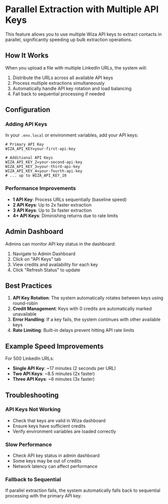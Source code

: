 # Parallel Extraction with Multiple API Keys

This feature allows you to use multiple Wiza API keys to extract contacts in parallel, significantly speeding up bulk extraction operations.

## How It Works

When you upload a file with multiple LinkedIn URLs, the system will:
1. Distribute the URLs across all available API keys
2. Process multiple extractions simultaneously
3. Automatically handle API key rotation and load balancing
4. Fall back to sequential processing if needed

## Configuration

### Adding API Keys

In your `.env.local` or environment variables, add your API keys:

```env
# Primary API Key
WIZA_API_KEY=your-first-api-key

# Additional API Keys
WIZA_API_KEY_2=your-second-api-key
WIZA_API_KEY_3=your-third-api-key
WIZA_API_KEY_4=your-fourth-api-key
# ... up to WIZA_API_KEY_10
```

### Performance Improvements

- **1 API Key**: Process URLs sequentially (baseline speed)
- **2 API Keys**: Up to 2x faster extraction
- **3 API Keys**: Up to 3x faster extraction
- **4+ API Keys**: Diminishing returns due to rate limits

## Admin Dashboard

Admins can monitor API key status in the dashboard:
1. Navigate to Admin Dashboard
2. Click on "API Keys" tab
3. View credits and availability for each key
4. Click "Refresh Status" to update

## Best Practices

1. **API Key Rotation**: The system automatically rotates between keys using round-robin
2. **Credit Management**: Keys with 0 credits are automatically marked unavailable
3. **Error Handling**: If a key fails, the system continues with other available keys
4. **Rate Limiting**: Built-in delays prevent hitting API rate limits

## Example Speed Improvements

For 500 LinkedIn URLs:
- **Single API Key**: ~17 minutes (2 seconds per URL)
- **Two API Keys**: ~8.5 minutes (2x faster)
- **Three API Keys**: ~6 minutes (3x faster)

## Troubleshooting

### API Keys Not Working
- Check that keys are valid in Wiza dashboard
- Ensure keys have sufficient credits
- Verify environment variables are loaded correctly

### Slow Performance
- Check API key status in admin dashboard
- Some keys may be out of credits
- Network latency can affect performance

### Fallback to Sequential
If parallel extraction fails, the system automatically falls back to sequential processing with the primary API key. 
